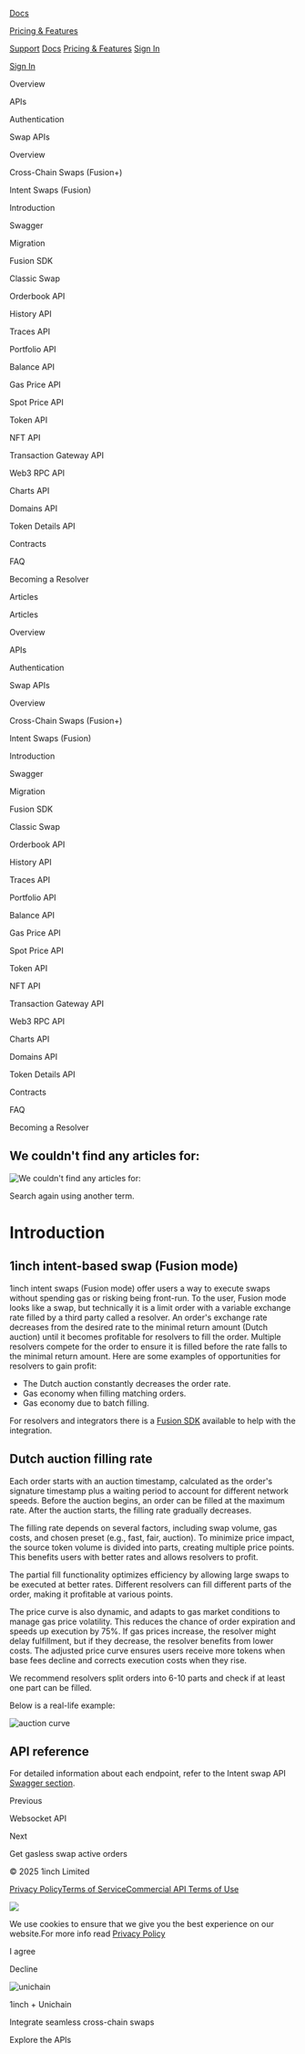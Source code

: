 [Docs](https://portal.1inch.dev/documentation/overview)

[Pricing & Features](https://portal.1inch.dev/pricing)

[Support](https://portal.1inch.dev/support) [Docs](https://portal.1inch.dev/documentation/overview) [Pricing & Features](https://portal.1inch.dev/pricing) [Sign In](https://portal.1inch.dev/login)

[Sign In](https://portal.1inch.dev/login)

Overview

APIs

Authentication

Swap APIs

Overview

Cross-Chain Swaps (Fusion+)

Intent Swaps (Fusion)

Introduction

Swagger

Migration

Fusion SDK

Classic Swap

Orderbook API

History API

Traces API

Portfolio API

Balance API

Gas Price API

Spot Price API

Token API

NFT API

Transaction Gateway API

Web3 RPC API

Charts API

Domains API

Token Details API

Contracts

FAQ

Becoming a Resolver

Articles

Articles

Overview

APIs

Authentication

Swap APIs

Overview

Cross-Chain Swaps (Fusion+)

Intent Swaps (Fusion)

Introduction

Swagger

Migration

Fusion SDK

Classic Swap

Orderbook API

History API

Traces API

Portfolio API

Balance API

Gas Price API

Spot Price API

Token API

NFT API

Transaction Gateway API

Web3 RPC API

Charts API

Domains API

Token Details API

Contracts

FAQ

Becoming a Resolver

## We couldn't find any articles for:

![We couldn't find any articles for: ](https://portal.1inch.dev/assets/icons/empty-state.svg)

Search again using another term.

# Introduction

## 1inch intent-based swap (Fusion mode)

1inch intent swaps (Fusion mode) offer users a way to execute swaps without spending gas or risking being front-run. To the user, Fusion mode looks like a swap, but technically it is a limit order with a variable exchange rate filled by a third party called a resolver. An order's exchange rate decreases from the desired rate to the minimal return amount (Dutch auction) until it becomes profitable for resolvers to fill the order. Multiple resolvers compete for the order to ensure it is filled before the rate falls to the minimal return amount. Here are some examples of opportunities for resolvers to gain profit:

- The Dutch auction constantly decreases the order rate.
- Gas economy when filling matching orders.
- Gas economy due to batch filling.

For resolvers and integrators there is a [Fusion SDK](https://github.com/1inch/fusion-sdk) available to help with the integration.

## Dutch auction filling rate

Each order starts with an auction timestamp, calculated as the order's signature timestamp plus a waiting period to account for different network speeds. Before the auction begins, an order can be filled at the maximum rate. After the auction starts, the filling rate gradually decreases.

The filling rate depends on several factors, including swap volume, gas costs, and chosen preset (e.g., fast, fair, auction). To minimize price impact, the source token volume is divided into parts, creating multiple price points. This benefits users with better rates and allows resolvers to profit.

The partial fill functionality optimizes efficiency by allowing large swaps to be executed at better rates. Different resolvers can fill different parts of the order, making it profitable at various points.

The price curve is also dynamic, and adapts to gas market conditions to manage gas price volatility. This reduces the chance of order expiration and speeds up execution by 75%. If gas prices increase, the resolver might delay fulfillment, but if they decrease, the resolver benefits from lower costs. The adjusted price curve ensures users receive more tokens when base fees decline and corrects execution costs when they rise.

We recommend resolvers split orders into 6-10 parts and check if at least one part can be filled.

Below is a real-life example:

![auction curve](https://portal.1inch.dev/assets/docs-assets/img/fusion/auction-5.png)

## API reference

For detailed information about each endpoint, refer to the Intent swap API [Swagger section](https://portal.1inch.dev/documentation/apis/swap/intent-swap/swagger).

Previous

Websocket API

Next

Get gasless swap active orders

© 2025 1inch Limited

[Privacy Policy](https://portal.1inch.dev/assets/legal-docs/privacy_policy_20241211.pdf)[Terms of Service](https://portal.1inch.dev/assets/legal-docs/terms_of_service_public_api_20250508.pdf)[Commercial API Terms of Use](https://portal.1inch.dev/assets/legal-docs/terms_of-service_commercial_api_20250603.pdf)

![](https://portal.1inch.dev/assets/cookie.png)

We use cookies to ensure that we give you the best experience on our website.For more info read [Privacy Policy](https://portal.1inch.dev/assets/legal-docs/privacy_policy_20241211.pdf)

I agree

Decline

![unichain](https://portal.1inch.dev/assets/banner/unichain.gif)

1inch + Unichain

Integrate seamless cross-chain swaps

Explore the APIs
